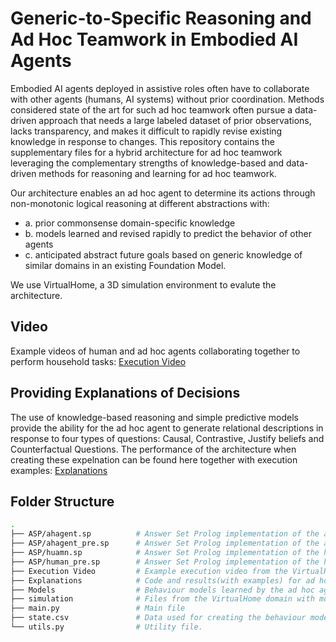 # Generic-to-Specific Reasoning and Ad Hoc Teamwork in Embodied AI Agents

Embodied AI agents deployed in assistive roles often have to collaborate with other agents (humans, AI systems) without prior coordination. Methods considered state of the art for such ad hoc teamwork often pursue a data-driven approach that needs a large labeled dataset of prior observations, lacks transparency, and makes it difficult to rapidly revise existing knowledge in response to changes. This repository contains the supplementary files for a hybrid architecture for ad hoc teamwork leveraging the complementary strengths of knowledge-based and data-driven methods for reasoning and learning for ad hoc teamwork. 

Our architecture enables an ad hoc agent to determine its actions through non-monotonic logical reasoning at different abstractions with: 
- a. prior commonsense domain-specific knowledge
- b. models learned and revised rapidly to predict the behavior of other agents
- c. anticipated abstract future goals based on generic knowledge of similar domains in an existing Foundation Model.

We use VirtualHome, a 3D simulation environment to evalute the architecture.

## Video
Example videos of human and ad hoc agents collaborating together to perform household tasks: [Execution Video](https://github.com/natsu-dragneel-ig/LLM_AHT/tree/main/Execution%20Video)

## Providing Explanations of Decisions
The use of knowledge-based reasoning and simple predictive models provide the ability for the ad hoc agent to generate relational descriptions in response to four types of questions: Causal, Contrastive, Justify beliefs and Counterfactual Questions. The performance of the architecture when creating these expelnation can be found here together with execution examples: [Explanations](https://github.com/natsu-dragneel-ig/LLM_AHT/tree/main/Explanations)

## Folder Structure

```bash
.
├── ASP/ahagent.sp          # Answer Set Prolog implementation of the ad hoc agent after refinment.
├── ASP/ahagent_pre.sp      # Answer Set Prolog implementation of the ad hoc agent.
├── ASP/huamn.sp            # Answer Set Prolog implementation of the human after refinment.
├── ASP/human_pre.sp        # Answer Set Prolog implementation of the human.
├── Execution Video         # Example execution video from the VirtualHome domain where a human and ad hoc agents are collaborating to perform household tasks.
├── Explanations            # Code and results(with examples) for ad hoc agents providing explanations of its behaviour.
├── Models                  # Behaviour models learned by the ad hoc agent for other agents.
├── simulation              # Files from the VirtualHome domain with modification.
├── main.py                 # Main file
├── state.csv               # Data used for creating the behaviour model.
└── utils.py                # Utility file.
```
